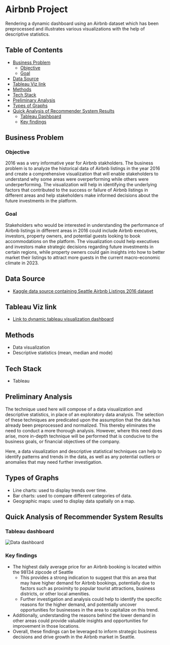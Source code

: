 # Airbnb Project

Rendering a dynamic dashboard using an Airbnb dataset which has been preprocessed and illustrates various visualizations with the help of descriptive statistics.

## Table of Contents
- [Business Problem](#business-problem)
  * [Objective](#objective)
  * [Goal](#goal)
- [Data Source](#data-source)
- [Tableau Viz link](#tableau-viz-link)
- [Methods](#methods)
- [Tech Stack](#tech-stack)
- [Preliminary Analysis](#preliminary-analysis)
- [Types of Graphs](#types-of-graphs)
- [Quick Analysis of Recommender System Results](#quick-analysis-of-recommender-system-results)
  * [Tableau Dashboard](#tableau-dashboard)
  * [Key findings](#key-findings)

## Business Problem
### Objective 
2016 was a very informative year for Airbnb stakholders. The business problem is to analyze the historical data of Airbnb listings in the year 2016 and create a comprehensive visualization that will enable stakeholders to understand why some areas were overperforming while others were underperforming. The visualization will help in identifying the underlying factors that contributed to the success or failure of Airbnb listings in different areas and help stakeholders make informed decisions about the future investments in the platform.

### Goal
Stakeholders who would be interested in understanding the performance of Airbnb listings in different areas in 2016 could include Airbnb executives, investors, property owners, and potential guests looking to book accommodations on the platform. The visualization could help executives and investors make strategic decisions regarding future investments in certain regions, while property owners could gain insights into how to better market their listings to attract more guests in the current macro-economic climate in 2023.

## Data Source
- [Kaggle data source containing Seattle Airbnb Listings 2016 dataset](https://www.kaggle.com/datasets/alexanderfreberg/airbnb-listings-2016-dataset)

## Tableau Viz link
- [Link to dynamic tableau visualization dashboard](https://public.tableau.com/app/profile/ibtisam.ali5648/viz/AirbnbFullProject_16818740000570/Dashboard1)

## Methods
- Data visualization
- Descriptive statistics (mean, median and mode)

## Tech Stack
- Tableau

## Preliminary Analysis
The technique used here will compose of a data visualization and descriptive statistics, in place of an exploratory data analysis. The selection of these techniques are predicated upon the assumption that the data has already been preprocessed and normalized. This thereby eliminates the need to conduct a more thorough analysis. However, where this need does arise, more in-depth technique will be performed that is conducive to the business goals, or financial objectives of the company. 

Here, a data visualization and descriptive statistical techniques can help to identify patterns and trends in the data, as well as any potential outliers or anomalies that may need further investigation.

## Types of Graphs
- Line charts: used to display trends over time.
- Bar charts: used to compare different categories of data.
- Geographic maps: used to display data spatially on a map.

## Quick Analysis of Recommender System Results
### Tableau dashboard
![Data dashboard](https://media.giphy.com/media/v1.Y2lkPTc5MGI3NjExNmVhZTA1ODJmMzUyMjY5NDRhNTA1YThhMGFlYWM5ZjIwOGZlYjQzZiZlcD12MV9pbnRlcm5hbF9naWZzX2dpZklkJmN0PWc/6cSXuZJHsZWqw1i0mw/giphy.gif)

### Key findings
- The highest daily average price for an Airbnb booking is located within the 98134 zipcode of Seattle
  - This provides a strong indication to suggest that this an area that may have higher demand for Airbnb bookings, potentially due to factors such as proximity to popular tourist attractions, business districts, or other local amenities. 
  - Further investigation and analysis could help to identify the specific reasons for the higher demand, and potentially uncover opportunities for businesses in the area to capitalize on this trend. 
- Additionally, understanding the reasons behind the lower demand in other areas could provide valuable insights and opportunities for improvement in those locations. 
- Overall, these findings can be leveraged to inform strategic business decisions and drive growth in the Airbnb market in Seattle.
